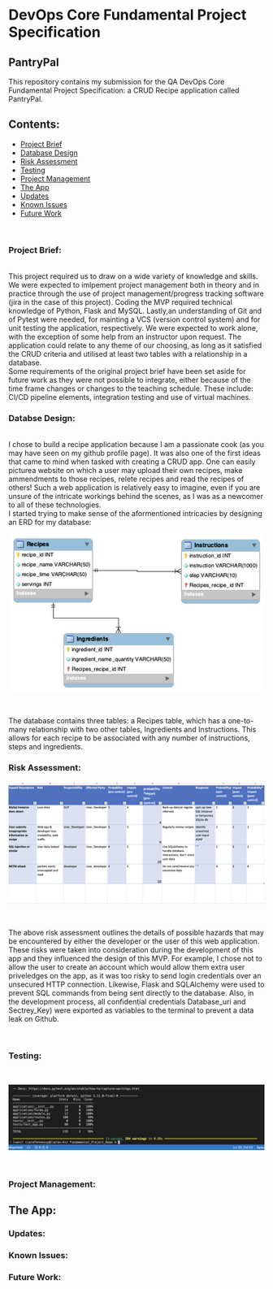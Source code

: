# DevOps Core Fundamental Project Specification
## PantryPal
This repository contains my submission for the QA DevOps Core Fundamental Project Specification: a CRUD Recipe application called PantryPal. 
<br>
## Contents:
* [Project Brief](#Project-Brief)
* [Database Design](#Database_Design)
* [Risk Assessment](#Risk-Assessment)
* [Testing](#Testing)
* [Project Management](#Project-Management)
* [The App](#The-App)
* [Updates](#Updates)
* [Known Issues](#Known-Issues)
* [Future Work](#Future-Work)
 <br>
 
 ### Project Brief: 
 
 <br>
  This project required us to draw on a wide variety of knowledge and skills. We were expected to imlpement project management both in theory and in practice through the use of project management/progress tracking software (jira in the case of this project). Coding the MVP required technical knowledge of Python, Flask and MySQL. Lastly,an understanding of Git and of Pytest were needed, for mainting a VCS (version control system) and for unit testing the application, respectively. 
 We were expected to work alone, with the exception of some help from an instructor upon request. The application could relate to any theme of our choosing, as long as it satisfied the CRUD criteria and utilised at least two tables with a relationship in a database.
 <br>
 Some requirements of the original project brief have been set aside for future work as they were not possible to integrate, either because of the time frame changes or changes to the teaching schedule. These include: CI/CD pipeline elements, integration testing and use of virtual machines. 
 <br>
 
 ### Databse Design:
 
  <br>
 I chose to build a recipe application because I am a passionate cook (as you may have seen on my github profile page). It was also one of the first ideas that came to mind when tasked with creating a CRUD app. One can easily picturea website on which a user may upload their own recipes, make ammendments to those recipes, relete recipes and read the recipes of others! Such a web application is relatively easy to imagine, even if you are unsure of the intricate workings behind the scenes, as I was as a newcomer to all of these technologies. 
 <br>
 I started trying to make sense of the aformentioned intricacies by designing an ERD for my database:
 <br>
 
![ERD](https://github.com/ciarafennessy/Fundamental_Project_Repo/blob/main/Figures/ERDPantryPal%20copy.png)

<br>

The database contains three tables: a Recipes table, which has a one-to-many relationship with two other tables, Ingredients and Instructions. This allows for each recipe to be associated with any number of instructions, steps and ingredients. 

 ### Risk Assessment:
 
 ![Risk Assessment](https://github.com/ciarafennessy/Fundamental_Project_Repo/blob/Development/Figures/Risk-Assessment.png)
 
 <br>
 
 The above risk assessment outlines the details of possible hazards that may be encountered by either the developer or the user of this web application. 
 These risks were taken into consideration during the development of this app and they influenced the design of this MVP. For example, I chose not to allow the user to create an account which would allow them extra user priveledges on the app, as it was too risky to send login credentials over an unsecured HTTP connection. Likewise, Flask and SQLAlchemy were used to prevent SQL commands from being sent directly to the database. Also, in the development process, all confidential credentials  Database_uri and Sectrey_Key) were exported as variables to the terminal to prevent a data leak on Github.
 
 <br>

 
 ### Testing:
 
 <br>
 
 ![Pytest](https://github.com/ciarafennessy/Fundamental_Project_Repo/blob/Development/Figures/pytest_covreport.png)
 
 <br>
 
 ### Project Management:
 ## The App: 
 ### Updates:
 ### Known Issues:
 ### Future Work:
